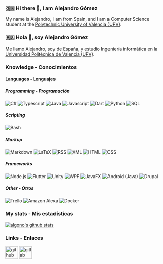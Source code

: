 ### :uk: Hi there 👋, I am Alejandro Gómez
My name is Alejandro, I am from Spain, and I am a Computer Science student at the [Polytechnic University of Valencia (UPV)](https://www.upv.es/index-en.html).

### :es: Hola 👋, soy Alejandro Gómez
Me llamo Alejandro, soy de España, y estudio Ingeniería informática en la [Universidad Politécnica de Valencia (UPV)](https://www.upv.es).

### Knowledge - Conocimientos

#### Languages - Lenguajes

##### Programming - Programación
![C#](https://img.shields.io/badge/C%23-5C2D91?style=for-the-badge&logo=csharp)
![Typescript](https://img.shields.io/badge/Typescript-3178C6?style=for-the-badge&logo=typescript&logoColor=white)
![Java](https://img.shields.io/badge/Java-A5630B?style=flat-square&logo=java)
![Javascript](https://img.shields.io/badge/Javascript-F7DF1E?style=flat-square&logo=javascript&logoColor=black)
![Dart](https://img.shields.io/badge/Dart-0175C2?style=flat-square&logo=dart)
![Python](https://img.shields.io/badge/Python-14354C?style=flat-square&logo=python&logoColor=white)
![SQL](https://img.shields.io/badge/SQL-4169E1?style=flat-square&logo=postgresql&logoColor=white)

##### Scripting
![Bash](https://img.shields.io/badge/Bash-4EAA25?style=flat-square&textColor=black&logo=gnubash&logoColor=black)

##### Markup
![Markdown](https://img.shields.io/badge/Markdown-000000?style=for-the-badge&logo=markdown)
![LaTeX](https://img.shields.io/badge/LaTeX-008080?style=flat-square&logo=latex)
![RSS](https://img.shields.io/badge/RSS-FFA500?style=flat-square&logo=rss&logoColor=white)
![XML](https://img.shields.io/badge/XML-8BC34A?style=flat-square&logo=w3c)
![HTML](https://img.shields.io/badge/HTML-E34F26?style=flat-square&logo=html5&logoColor=white)
![CSS](https://img.shields.io/badge/CSS-1572B6?style=flat-square&logo=css3)

##### Frameworks
![Node.js](https://img.shields.io/badge/Node.js-339933?style=for-the-badge&logo=nodedotjs&logoColor=white)
![Flutter](https://img.shields.io/badge/Flutter-02569B?style=for-the-badge&logo=flutter)
![Unity](https://img.shields.io/badge/Unity-000000?style=for-the-badge&logo=unity)
![WPF](https://img.shields.io/badge/WPF-0C54C2?style=for-the-badge&logo=windows)
![JavaFX](https://img.shields.io/badge/JavaFX-A5630B?style=flat-square&logo=java)
![Android (Java)](https://img.shields.io/badge/Android%20%28Java%29-2EA965?style=flat-square&logo=android&logoColor=white)
![Drupal](https://img.shields.io/badge/Drupal-0678BE?style=flat-square&logo=drupal)

##### Other - Otros
![Trello](https://img.shields.io/badge/Trello-0052CC?style=for-the-badge&logo=trello)
![Amazon Alexa](https://img.shields.io/badge/Amazon%20Alexa-00CAFF?style=for-the-badge&logo=amazonalexa&logoColor=white)
![Docker](https://img.shields.io/badge/Docker-2496ED?style=for-the-badge&logo=docker&logoColor=white)

### My stats - Mis estadísticas
[![algono's github stats](https://github-readme-stats.vercel.app/api?username=algono&show_icons=true&theme=gotham&count_private=true)](https://github.com/anuraghazra/github-readme-stats)

<!--
It only works for personal repos, and does not count organizations, so it is not that accurate (for now)
Check out issue https://github.com/anuraghazra/github-readme-stats/issues/1

[![Top Langs](https://github-readme-stats.vercel.app/api/top-langs/?username=algono)](https://github.com/anuraghazra/github-readme-stats)
-->

### Links - Enlaces

[<img height="40" alt="github" src="https://img.shields.io/badge/GitHub-181717?style=for-the-badge&logo=github&logoColor=white" />](https://github.com/algono)
[<img height="40" alt="gitlab" src="https://img.shields.io/badge/GitLab-FCA121?style=for-the-badge&logo=gitlab&logoColor=white" />](https://gitlab.com/algono)

